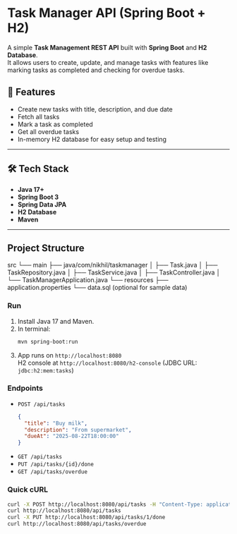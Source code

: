 # Task Manager API (Spring Boot + H2)
A simple **Task Management REST API** built with **Spring Boot** and **H2 Database**.  
It allows users to create, update, and manage tasks with features like marking tasks as completed and checking for overdue tasks. 

## 🚀 Features
- Create new tasks with title, description, and due date  
- Fetch all tasks  
- Mark a task as completed  
- Get all overdue tasks  
- In-memory H2 database for easy setup and testing  

---

## 🛠️ Tech Stack
- **Java 17+**
- **Spring Boot 3**
- **Spring Data JPA**
- **H2 Database**
- **Maven**

---
## Project Structure
src
└── main
├── java/com/nikhil/taskmanager
│ ├── Task.java
│ ├── TaskRepository.java
│ ├── TaskService.java
│ ├── TaskController.java
│ └── TaskManagerApplication.java
└── resources
├── application.properties
└── data.sql (optional for sample data)
### Run
1. Install Java 17 and Maven.
2. In terminal:
   ```bash
   mvn spring-boot:run
   ```
3. App runs on `http://localhost:8080`  
   H2 console at `http://localhost:8080/h2-console` (JDBC URL: `jdbc:h2:mem:tasks`)

### Endpoints
- `POST /api/tasks`
  ```json
  {
    "title": "Buy milk",
    "description": "From supermarket",
    "dueAt": "2025-08-22T18:00:00"
  }
  ```
- `GET /api/tasks`
- `PUT /api/tasks/{id}/done`
- `GET /api/tasks/overdue`

### Quick cURL
```bash
curl -X POST http://localhost:8080/api/tasks -H "Content-Type: application/json" -d '{"title":"Buy milk","description":"Amul","dueAt":"2025-08-22T18:00:00"}'
curl http://localhost:8080/api/tasks
curl -X PUT http://localhost:8080/api/tasks/1/done
curl http://localhost:8080/api/tasks/overdue
```
